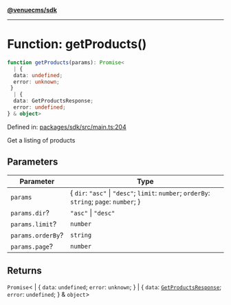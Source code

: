 [**@venuecms/sdk**](../Index.md)

***

# Function: getProducts()

```ts
function getProducts(params): Promise<
  | {
  data: undefined;
  error: unknown;
 }
  | {
  data: GetProductsResponse;
  error: undefined;
} & object>
```

Defined in: [packages/sdk/src/main.ts:204](https://github.com/venuecms/sdk/blob/0048e875fedcd11f329f993e4088b84401af4036/packages/sdk/src/main.ts#L204)

Get a listing of products

## Parameters

| Parameter | Type |
| ------ | ------ |
| `params` | \{ `dir`: `"asc"` \| `"desc"`; `limit`: `number`; `orderBy`: `string`; `page`: `number`; \} |
| `params.dir`? | `"asc"` \| `"desc"` |
| `params.limit`? | `number` |
| `params.orderBy`? | `string` |
| `params.page`? | `number` |

## Returns

`Promise`\<
  \| \{
  `data`: `undefined`;
  `error`: `unknown`;
 \}
  \| \{
  `data`: [`GetProductsResponse`](../type-aliases/GetProductsResponse.md);
  `error`: `undefined`;
 \} & `object`\>

